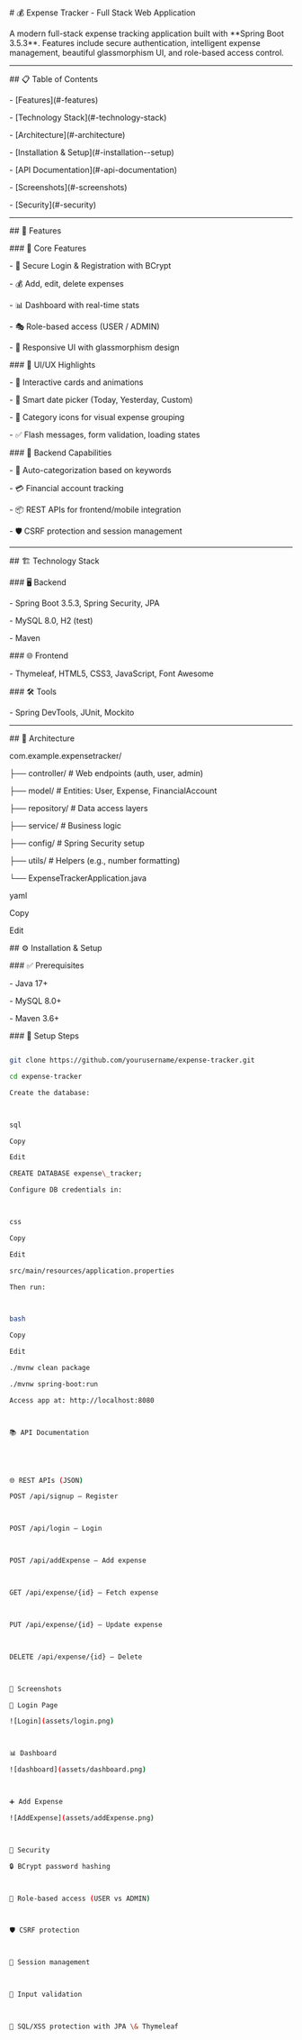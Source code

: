 ﻿\# 💰 Expense Tracker - Full Stack Web Application



A modern full-stack expense tracking application built with \*\*Spring Boot 3.5.3\*\*. Features include secure authentication, intelligent expense management, beautiful glassmorphism UI, and role-based access control.



---



\## 📋 Table of Contents



\- \[Features](#-features)

\- \[Technology Stack](#-technology-stack)

\- \[Architecture](#-architecture)

\- \[Installation \& Setup](#️-installation--setup)

\- \[API Documentation](#-api-documentation)

\- \[Screenshots](#-screenshots)

\- \[Security](#-security)



---



\## 🎯 Features



\### 🔧 Core Features

\- 🔐 Secure Login \& Registration with BCrypt  

\- 💰 Add, edit, delete expenses  

\- 📊 Dashboard with real-time stats  

\- 🎭 Role-based access (USER / ADMIN)  

\- 📱 Responsive UI with glassmorphism design  



\### 🎨 UI/UX Highlights

\- 🌈 Interactive cards and animations  

\- 📅 Smart date picker (Today, Yesterday, Custom)  

\- 📁 Category icons for visual expense grouping  

\- ✅ Flash messages, form validation, loading states  



\### 🧠 Backend Capabilities

\- 🧾 Auto-categorization based on keywords  

\- 💳 Financial account tracking  

\- 📦 REST APIs for frontend/mobile integration  

\- 🛡️ CSRF protection and session management  



---



\## 🏗️ Technology Stack



\### 🖥 Backend

\- Spring Boot 3.5.3, Spring Security, JPA  

\- MySQL 8.0, H2 (test)  

\- Maven  



\### 🌐 Frontend

\- Thymeleaf, HTML5, CSS3, JavaScript, Font Awesome  



\### 🛠 Tools

\- Spring DevTools, JUnit, Mockito  



---



\## 🧱 Architecture



com.example.expensetracker/

├── controller/ # Web endpoints (auth, user, admin)

├── model/ # Entities: User, Expense, FinancialAccount

├── repository/ # Data access layers

├── service/ # Business logic

├── config/ # Spring Security setup

├── utils/ # Helpers (e.g., number formatting)

└── ExpenseTrackerApplication.java



yaml

Copy

Edit







\## ⚙️ Installation \& Setup



\### ✅ Prerequisites

\- Java 17+

\- MySQL 8.0+

\- Maven 3.6+



\### 🚀 Setup Steps



```bash

git clone https://github.com/yourusername/expense-tracker.git

cd expense-tracker

Create the database:



sql

Copy

Edit

CREATE DATABASE expense\_tracker;

Configure DB credentials in:



css

Copy

Edit

src/main/resources/application.properties

Then run:



bash

Copy

Edit

./mvnw clean package

./mvnw spring-boot:run

Access app at: http://localhost:8080



📚 API Documentation





🌐 REST APIs (JSON)

POST /api/signup – Register



POST /api/login – Login



POST /api/addExpense – Add expense



GET /api/expense/{id} – Fetch expense



PUT /api/expense/{id} – Update expense



DELETE /api/expense/{id} – Delete



📸 Screenshots

🔐 Login Page

![Login](assets/login.png)



📊 Dashboard

![dashboard](assets/dashboard.png)



➕ Add Expense

![AddExpense](assets/addExpense.png)



🔐 Security

🔒 BCrypt password hashing



🔐 Role-based access (USER vs ADMIN)



🛡️ CSRF protection



🔐 Session management



🧼 Input validation



🚫 SQL/XSS protection with JPA \& Thymeleaf



